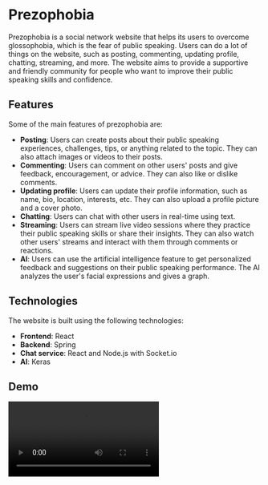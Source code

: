# Prezophobia

Prezophobia is a social network website that helps its users to overcome glossophobia, which is the fear of public speaking. Users can do a lot of things on the website, such as posting, commenting, updating profile, chatting, streaming, and more. The website aims to provide a supportive and friendly community for people who want to improve their public speaking skills and confidence.

## Features

Some of the main features of prezophobia are:

- **Posting**: Users can create posts about their public speaking experiences, challenges, tips, or anything related to the topic. They can also attach images or videos to their posts.
- **Commenting**: Users can comment on other users' posts and give feedback, encouragement, or advice. They can also like or dislike comments.
- **Updating profile**: Users can update their profile information, such as name, bio, location, interests, etc. They can also upload a profile picture and a cover photo.
- **Chatting**: Users can chat with other users in real-time using text.
- **Streaming**: Users can stream live video sessions where they practice their public speaking skills or share their insights. They can also watch other users' streams and interact with them through comments or reactions.
- **AI**: Users can use the artificial intelligence feature to get personalized feedback and suggestions on their public speaking performance. The AI analyzes the user's facial expressions and gives a graph.

## Technologies

The website is built using the following technologies:

- **Frontend**: React
- **Backend**: Spring
- **Chat service**: React and Node.js with Socket.io
- **AI**: Keras

## Demo

<video src='./demo.mp4' controls/>

## License

The project is licensed under the MIT License. See [LICENSE] file for more details.
